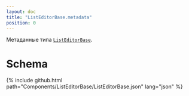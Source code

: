 ```yaml
---
layout: doc
title: "ListEditorBase.metadata"
position: 0
---
```


Метаданные типа [`ListEditorBase`](../).

# Schema

{% include github.html path="Components/ListEditorBase/ListEditorBase.json" lang="json" %}
